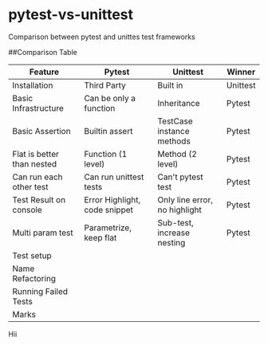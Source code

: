 # pytest-vs-unittest
Comparison between pytest and unittes test frameworks

##Comparison Table

| Feature                    | Pytest                             | Unittest                         | Winner   |
|----------------------------|------------------------------------|----------------------------------|----------|
| Installation               | Third Party                        | Built in                         |Unittest  |
| Basic Infrastructure       | Can be only a function             | Inheritance                      |Pytest    |
| Basic Assertion            | Builtin assert                     | TestCase instance methods        |Pytest    |
| Flat is better than nested | Function (1 level)                 | Method (2 level)                 |Pytest    |
| Can run each other test    | Can run unittest tests             | Can't pytest test                |Pytest    |
| Test Result on console     | Error Highlight, code snippet      | Only line error, no highlight    |Pytest    |
| Multi param test           | Parametrize, keep flat             | Sub-test, increase nesting       |Pytest    |
| Test setup                 |  |  |    |
| Name Refactoring           |   |  |  |
| Running Failed Tests       |              |                      |    |
| Marks                      |                          |                      |    |


Hii
